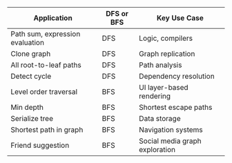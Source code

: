 | Application                     | DFS or BFS | Key Use Case                   |
| ------------------------------- | ---------- | ------------------------------ |
| Path sum, expression evaluation | DFS        | Logic, compilers               |
| Clone graph                     | DFS        | Graph replication              |
| All root-to-leaf paths          | DFS        | Path analysis                  |
| Detect cycle                    | DFS        | Dependency resolution          |
| Level order traversal           | BFS        | UI layer-based rendering       |
| Min depth                       | BFS        | Shortest escape paths          |
| Serialize tree                  | BFS        | Data storage                   |
| Shortest path in graph          | BFS        | Navigation systems             |
| Friend suggestion               | BFS        | Social media graph exploration |
